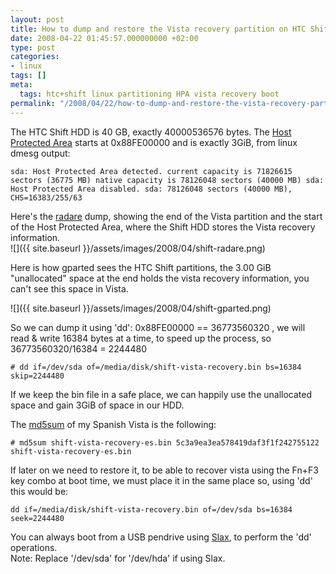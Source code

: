 ```yaml
---
layout: post
title: How to dump and restore the Vista recovery partition on HTC Shift
date: 2008-04-22 01:45:57.000000000 +02:00
type: post
categories:
- linux
tags: []
meta:
  tags: htc+shift linux partitioning HPA vista recovery boot
permalink: "/2008/04/22/how-to-dump-and-restore-the-vista-recovery-partition-on-htc-shift/"
---
```

The HTC Shift HDD is 40 GB, exactly 40000536576 bytes. The [Host Protected Area](http://en.wikipedia.org/wiki/Host_Protected_Area) starts at 0x88FE00000 and is exactly 3GiB, from linux dmesg output:

```
sda: Host Protected Area detected. current capacity is 71826615 sectors (36775 MB) native capacity is 78126048 sectors (40000 MB) sda: Host Protected Area disabled. sda: 78126048 sectors (40000 MB), CHS=16383/255/63
```

Here's the [radare](http://radare.nopcode.org) dump, showing the end of the Vista partition and the start of the Host Protected Area, where the Shift HDD stores the Vista recovery information.  
 ![]({{ site.baseurl }}/assets/images/2008/04/shift-radare.png)

Here is how gparted sees the HTC Shift partitions, the 3.00 GiB "unallocated" space at the end holds the vista recovery information, you can't see this space in Vista.

![]({{ site.baseurl }}/assets/images/2008/04/shift-gparted.png)

So we can dump it using 'dd': 0x88FE00000 == 36773560320 , we will read & write 16384 bytes at a time, to speed up the process, so 36773560320/16384 = 2244480

```
# dd if=/dev/sda of=/media/disk/shift-vista-recovery.bin bs=16384 skip=2244480
```

If we keep the bin file in a safe place, we can happily use the unallocated space and gain 3GiB of space in our HDD.

The [md5sum](http://en.wikipedia.org/wiki/Md5sum) of my Spanish Vista is the following:

```
# md5sum shift-vista-recovery-es.bin 5c3a9ea3ea578419daf3f1f242755122 shift-vista-recovery-es.bin
```

If later on we need to restore it, to be able to recover vista using the Fn+F3 key combo at boot time, we must place it in the same place so, using 'dd' this would be:

```
dd if=/media/disk/shift-vista-recovery.bin of=/dev/sda bs=16384 seek=2244480
```

You can always boot from a USB pendrive using [Slax](http://www.pendrivelinux.com/2006/09/20/all-in-one-usb-slaxzip/), to perform the 'dd' operations.  
Note: Replace '/dev/sda' for '/dev/hda' if using Slax.

